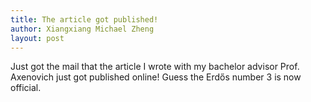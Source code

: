 ```yaml
---
title: The article got published!
author: Xiangxiang Michael Zheng
layout: post
---
```


Just got the mail that the article I wrote with my bachelor advisor Prof. Axenovich just got published online! 
Guess the Erdős number 3 is now official. 